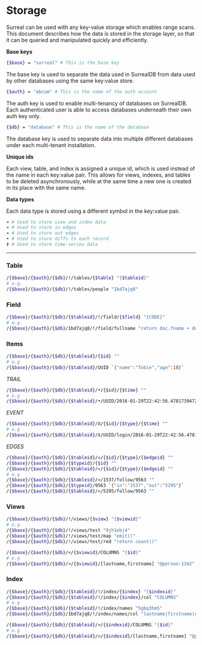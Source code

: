 # Storage

Surreal can be used with any key-value storage which enables range scans. This document describes how the data is stored in the storage layer, so that it can be queried and manipulated quickly and efficiently.

**Base keys**

```bash
{$base} = "surreal" # This is the base key
```

The base key is used to separate the data used in SurrealDB from data used by other databases using the same key:value store.

```bash
{$auth} = "abcum" # This is the name of the auth account
```

The auth key is used to enable multi-tenancy of databases on SurrealDB. Each authenticated user is able to access databases underneath their own auth key only.

```bash
{$db} = "database" # This is the name of the database
```

The database key is used to separate data into multiple different databases under each multi-tenant installation.

**Unique ids**

Each view, table, and index is assigned a unique id, which is used instead of the name in each key:value pair. This allows for views, indexes, and tables to be deleted asynchronously, while at the same time a new one is created in its place with the same name.

**Data types**

Each data type is stored using a different symbol in the key:value pair.

```bash
¤ # Used to store view and index data
« # Used to store in edges
» # Used to store out edges
• # Used to store diffs to each record
‡ # Used to store time-series data
```

---

### Table

```bash
/{$base}/{$auth}/{$db}/!/tables/{$table} "{$tableid}"
# e.g.
/{$base}/{$auth}/{$db}/!/tables/people "1bd7ajq8"
```

### Field

```bash
/{$base}/{$auth}/{$db}/{$tableid}/!/field/{$field} "{CODE}"
# e.g.
/{$base}/{$auth}/{$db}/1bd7ajq8/!/field/fullname "return doc.fname + doc.lname"
```

### Items

```bash
/{$base}/{$auth}/{$db}/{$tableid}/{$id} ""
# e.g
/{$base}/{$auth}/{$db}/{$tableid}/UUID `{"name":"Tobie","age":18}`
```

*TRAIL*
```bash
/{$base}/{$auth}/{$db}/{$tableid}/•/{$id}/{$time} ""
# e.g
/{$base}/{$auth}/{$db}/{$tableid}/•/UUID/2016-01-29T22:42:56.478173947Z ""
```

*EVENT*
```bash
/{$base}/{$auth}/{$db}/{$tableid}/‡/{$id}/{$type}/{$time} ""
# e.g
/{$base}/{$auth}/{$db}/{$tableid}/‡/UUID/login/2016-01-29T22:42:56.478173947Z ""
```

*EDGES*
```bash
/{$base}/{$auth}/{$db}/{$tableid}/»/{$id}/{$type}/{$edgeid} ""
/{$base}/{$auth}/{$db}/{$typeid}/{$id} ""
/{$base}/{$auth}/{$db}/{$tableid}/«/{$id}/{$type}/{$edgeid} ""
# e.g
/{$base}/{$auth}/{$db}/{$tableid}/»/1537/follow/9563 ""
/{$base}/{$auth}/{$db}/{$typeid}/9563 `{"in":"1537","out":"5295"}`
/{$base}/{$auth}/{$db}/{$tableid}/«/5295/follow/9563 ""
```

### Views

```bash
/{$base}/{$auth}/{$db}/!/views/{$view} "{$viewid}"
# e.g.
/{$base}/{$auth}/{$db}/!/views/test "9jh1ebj4"
/{$base}/{$auth}/{$db}/!/views/test/map "emit()"
/{$base}/{$auth}/{$db}/!/views/test/red "return count()"
```

```bash
/{$base}/{$auth}/{$db}/¤/{$viewid}/COLUMNS "{$id}"
# e.g
/{$base}/{$auth}/{$db}/¤/{$viewid}/[lastname,firstname] "@person:1342"
```

### Index

```bash
/{$base}/{$auth}/{$db}/{$tableid}/!/index/{$index} "{$indexid}"
/{$base}/{$auth}/{$db}/{$tableid}/!/index/{$index}/col "COLUMNS"
# e.g
/{$base}/{$auth}/{$db}/{$tableid}/!/index/names "5gbq3hm5"
/{$base}/{$auth}/{$db}/1bd7ajq8/!/index/names/col "lastname|firstname|emails.0.value"
```

```bash
/{$base}/{$auth}/{$db}/{$tableid}/¤/{$indexid}/COLUMNS "{$id}"
# e.g
/{$base}/{$auth}/{$db}/{$tableid}/¤/{$indexid}/[lastname,firstname] "@person:1342"
```